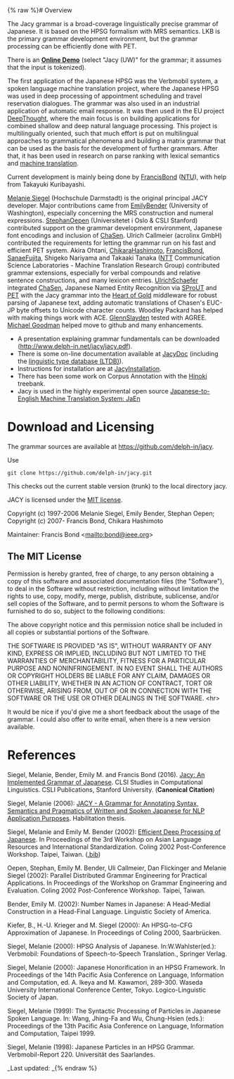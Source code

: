 {% raw %}# Overview

The Jacy grammar is a broad-coverage linguistically precise grammar of
Japanese. It is based on the HPSG formalism with MRS semantics. LKB is
the primary grammar development environment, but the grammar processing
can be efficiently done with PET.

There is an **[Online
Demo](http://delph-in.github.io/delphin-viz/demo/)** (select "Jacy (UW)"
for the grammar; it assumes that the input is tokenized).

The first application of the Japanese HPSG was the Verbmobil system, a
spoken language machine translation project, where the Japanese HPSG was
used in deep processing of appointment scheduling and travel reservation
dialogues. The grammar was also used in an industrial application of
automatic email response. It was then used in the EU project
[DeepThought](/DeepThought), where the main focus is on building
applications for combined shallow and deep natural language processing.
This project is multilingually oriented, such that much effort is put on
multilingual approaches to grammatical phenomena and building a matrix
grammar that can be used as the basis for the development of further
grammars. After that, it has been used in research on parse ranking with
lexical semantics and [machine translation](https://blog.inductorsoftware.com/docsproto/tools/MtJaen).

Current development is mainly being done by [FrancisBond](https://blog.inductorsoftware.com/docsproto/tools/FrancisBond)
([NTU](http://www3.ntu.edu.sg/home/fcbond/)), with help from Takayuki
Kuribayashi.

[Melanie Siegel](http://www.melaniesiegel.de) (Hochschule Darmstadt) is
the original principal JACY developer. Major contributions came from
[EmilyBender](https://blog.inductorsoftware.com/docsproto/tools/EmilyBender) (University of Washington), especially
concerning the MRS construction and numeral expressions.
[StephanOepen](https://blog.inductorsoftware.com/docsproto/tools/StephanOepen) (Universitetet i Oslo & CSLI Stanford)
contributed support on the grammar development environment, Japanese
font encodings and inclusion of [ChaSen](http://chasen.naist.jp). Ulrich
Callmeier (acrolinx GmbH) contributed the requirements for letting the
grammar run on his fast and efficient PET system. Akira Ohtani,
[ChikaraHashimoto](https://blog.inductorsoftware.com/docsproto/tools/ChikaraHashimoto), [FrancisBond](https://blog.inductorsoftware.com/docsproto/tools/FrancisBond),
[SanaeFujita](/SanaeFujita), Shigeko Nariyama and Takaaki Tanaka
([NTT](DelphinNtt) Communication Science Laboratories - Machine
Translation Research Group) contributed grammar extensions, especially
for verbal compounds and relative sentence constructions, and many
lexicon entries. [UlrichSchaefer](https://blog.inductorsoftware.com/docsproto/tools/UlrichSchaefer) integrated
[ChaSen](http://chasen.naist.jp), Japanese Named Entity Recognition via
[SProUT](http://sprout.dfki.de) and
[PET](https://blog.inductorsoftware.com/docsproto/garage/PetTop) with the Jacy grammar into
the [Heart of Gold](http://heartofgold.dfki.de) middleware for robust
parsing of Japanese text, adding automatic translations of Chasen's
EUC-JP byte offsets to Unicode character counts. Woodley Packard has
helped with making things work with ACE. [GlennSlayden](https://blog.inductorsoftware.com/docsproto/tools/GlennSlayden)
tested with AGREE. [Michael Goodman](http://www.goodmami.org/) helped
move to github and many enhancements.

- A presentation explaining grammar fundamentals can be downloaded
(<http://www.delph-in.net/jacy/jacy.pdf>).
- There is some on-line documentation available at [JacyDoc](../JacyDoc)
(including the [linguistic type database
(LTDB)](http://compling.hss.ntu.edu.sg/ltdb/Jacy_1301/)).
- Instructions for installation are at
[JacyInstallation](../JacyInstallation).
- There has been some work on Corpus Annotation with the
[Hinoki](../JacyHinoki) treebank.
- Jacy is used in the highly experimental open source
[Japanese-to-English Machine Translation System: JaEn](https://blog.inductorsoftware.com/docsproto/tools/MtJaen)

# Download and Licensing

The grammar sources are available at <https://github.com/delph-in/jacy>.

Use

    git clone https://github.com/delph-in/jacy.git

This checks out the current stable version (trunk) to the local
directory jacy.

JACY is licensed under the [MIT
license](http://www.opensource.org/licenses/mit-license.php).

Copyright (c) 1997-2006 Melanie Siegel, Emily Bender, Stephan Oepen;
Copyright (c) 2007- Francis Bond, Chikara Hashimoto

Maintainer: Francis Bond &lt;<mailto:bond@ieee.org>&gt;

## The MIT License

Permission is hereby granted, free of charge, to any person obtaining a
copy of this software and associated documentation files (the
"Software"), to deal in the Software without restriction, including
without limitation the rights to use, copy, modify, merge, publish,
distribute, sublicense, and/or sell copies of the Software, and to
permit persons to whom the Software is furnished to do so, subject to
the following conditions:

The above copyright notice and this permission notice shall be included
in all copies or substantial portions of the Software.

THE SOFTWARE IS PROVIDED "AS IS", WITHOUT WARRANTY OF ANY KIND, EXPRESS
OR IMPLIED, INCLUDING BUT NOT LIMITED TO THE WARRANTIES OF
MERCHANTABILITY, FITNESS FOR A PARTICULAR PURPOSE AND NONINFRINGEMENT.
IN NO EVENT SHALL THE AUTHORS OR COPYRIGHT HOLDERS BE LIABLE FOR ANY
CLAIM, DAMAGES OR OTHER LIABILITY, WHETHER IN AN ACTION OF CONTRACT,
TORT OR OTHERWISE, ARISING FROM, OUT OF OR IN CONNECTION WITH THE
SOFTWARE OR THE USE OR OTHER DEALINGS IN THE SOFTWARE. &lt;hr&gt;

It would be nice if you'd give me a short feedback about the usage of
the grammar. I could also offer to write email, when there is a new
version available.

# References

Siegel, Melanie, Bender, Emily M. and Francis Bond (2016). [Jacy: An
Implemented Grammar of
Japanese](https://web.stanford.edu/group/cslipublications/cslipublications/site/9781684000180.shtml).
CLSI Studies in Computational Linguistics. CSLI Publications, Stanford
University. (**Canonical Citation**)

Siegel, Melanie (2006): [JACY - A Grammar for Annotating Syntax,
Semantics and Pragmatics of Written and Spoken Japanese for NLP
Application
Purposes](http://www.melaniesiegel.de/publications/jacy-documentation.pdf).
Habilitation thesis.

Siegel, Melanie and Emily M. Bender (2002): [Efficient Deep Processing
of
Japanese](http://acl.ldc.upenn.edu/coling2002/workshops/data/w02/w02-10.pdf).
In Proceedings of the 3rd Workshop on Asian Language Resources and
International Standardization. Coling 2002 Post-Conference Workshop.
Taipei, Taiwan.
([.bib](http://faculty.washington.edu/ebender/bibtex/SieBen02.bib.txt))

Oepen, Stephan, Emily M. Bender, Uli Callmeier, Dan Flickinger and
Melanie Siegel (2002): Parallel Distributed Grammar Engineering for
Practical Applications. In Proceedings of the Workshop on Grammar
Engineering and Evaluation. Coling 2002 Post-Conference Workshop.
Taipei, Taiwan.

Bender, Emily M. (2002): Number Names in Japanese: A Head-Medial
Construction in a Head-Final Language. Linguistic Society of America.

Kiefer, B., H.-U. Krieger and M. Siegel (2000): An HPSG-to-CFG
Approximation of Japanese. In Proceedings of Coling 2000, Saarbrücken.

Siegel, Melanie (2000): HPSG Analysis of Japanese. In:W.Wahlster(ed.):
Verbmobil: Foundations of Speech-to-Speech Translation., Springer
Verlag.

Siegel, Melanie (2000): Japanese Honorification in an HPSG Framework. In
Proceedings of the 14th Pacific Asia Conference on Language, Information
and Computation, ed. A. Ikeya and M. Kawamori, 289-300. Waseda
University International Conference Center, Tokyo. Logico-Linguistic
Society of Japan.

Siegel, Melanie (1999): The Syntactic Processing of Particles in
Japanese Spoken Language. In: Wang, Jhing-Fa and Wu, Chung-Hsien (eds.):
Proceedings of the 13th Pacific Asia Conference on Language, Information
and Computation, Taipei 1999.

Siegel, Melanie (1998): Japanese Particles in an HPSG Grammar.
Verbmobil-Report 220. Universität des Saarlandes.

_Last updated: _{% endraw %}